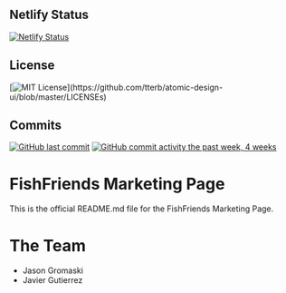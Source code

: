 ## Netlify Status
[![Netlify Status](https://api.netlify.com/api/v1/badges/ad86a5bf-4686-41a4-8e62-28a007e4c339/deploy-status)](https://app.netlify.com/sites/condescending-nightingale-5861e2/deploys)

## License
[![MIT License](https://img.shields.io/apm/l/atomic-design-ui.svg?)](https://github.com/tterb/atomic-design-ui/blob/master/LICENSEs)

## Commits
[![GitHub last commit](https://img.shields.io/github/last-commit/google/skia.svg?style=flat)]()
[![GitHub commit activity the past week, 4 weeks](https://img.shields.io/github/commit-activity/d/Fish-Friends-Build/Marketing-Page)]()


# FishFriends Marketing Page

This is the official README.md file for the FishFriends Marketing Page.


# The Team

 - Jason Gromaski
 - Javier Gutierrez
